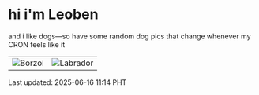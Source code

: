 # hi i'm Leoben

and i like dogs—so have some random dog pics that change whenever my CRON feels like it

|  |  |
|--------|----------|
| ![Borzoi](https://random-dog-vercel.vercel.app/api/random-borzoi?v=1750043693) | ![Labrador](https://random-dog-vercel.vercel.app/api/random-labrador?v=1750043693) |

Last updated: 2025-06-16 11:14 PHT
